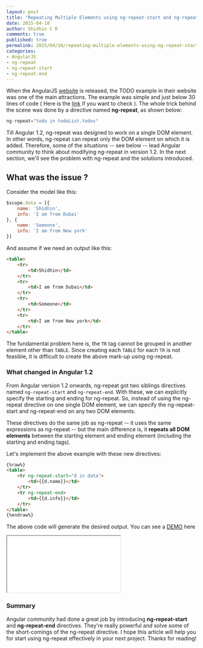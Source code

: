 ```yaml
---
layout: post
title: "Repeating Multiple Elements using ng-repeat-start and ng-repeat-end in AngularJS"
date: 2015-04-10
author: Shidhin C R
comments: true
published: true
permalink: 2015/04/10/repeating-multiple-elements-using-ng-repeat-start-and-ng-repeat-end-in-angularjs/
categories:
- AngularJS
- ng-repeat
- ng-repeat-start
- ng-repeat-end
---
```

When the AngularJS [website](http://www.angularjs.org) is released, the TODO example in their website was one of the main attractions. The example was simple and just below 30 lines of code ( Here is the [link](https://jsfiddle.net/1waxcf9x/)  if you want to check ). The whole trick behind the scene was done by a directive named **ng-repeat**, as shown below:
<!-- more -->
```javascript
ng-repeat="todo in todoList.todos"
```
Till Angular 1.2, ng-repeat was designed to work on a single DOM element. In other words, ng-repeat can repeat only the DOM element on which it is added. Therefore, some of the situations -- see below -- lead Angular community to think about modifying ng-repeat in version 1.2. In the next section, we'll see the problem with ng-repeat and the solutions introduced.

## What was the issue ?

Consider the model like this:

```js
$scope.data = [{
    name: 'Shidhin',
    info: 'I am from Dubai'
}, {
    name: 'Someone',
    info: 'I am from New york'
}]
```
And assume if we need an output like this:

```html
<table>
    <tr>
        <td>Shidhin</td>
    </tr>
    <tr>
        <td>I am from Dubai</td>
    </tr>
    <tr>
        <td>Someone</td>
    </tr>
    <tr>
        <td>I am from New york</td>
    </tr>
</table>
```

The fundamental problem here is, the `TR` tag cannot be grouped in another element other than `TABLE`. Since creating each `TABLE` for each `TR` is not feasible, it is difficult to create the above mark-up using ng-repeat.

### What changed in Angular 1.2

From Angular version 1.2 onwards, ng-repeat got two siblings directives named `ng-repeat-start` and `ng-repeat-end`. With these, we can explicitly specify the starting and ending for ng-repeat. So, instead of using the ng-repeat directive on one single DOM element, we can specify the ng-repeat-start and ng-repeat-end on any two DOM elements.

These directives do the same job as ng-repeat -- it uses the same expressions as ng-repeat  -- but the main difference is, it **repeats all DOM elements** between the starting element and ending element (including the starting and ending tags).

Let's implement the above example with these new directives:

```html
{%raw%}
<table>
    <tr ng-repeat-start="d in data">
        <td>{{d.name}}</td>
    </tr>
    <tr ng-repeat-end>
        <td>{{d.info}}</td>
    </tr>
</table>
{%endraw%}
```
The above code will generate the desired output. You can see a [DEMO](//jsfiddle.net/shidhincr/3eLp5u6m/1/) here

<iframe loading="lazy" class="embedd-iframe" src="//jsfiddle.net/shidhincr/3eLp5u6m/1/embedded/js,html,css,result/" title="js-fiddle"></iframe>

### Summary

Angular community had done a great job by introducing **ng-repeat-start** and **ng-repeat-end** directives. They're really powerful and solve some of the short-comings of the ng-repeat directive. I hope this article will help you for start using ng-repeat effectively in your next project. Thanks for reading!
